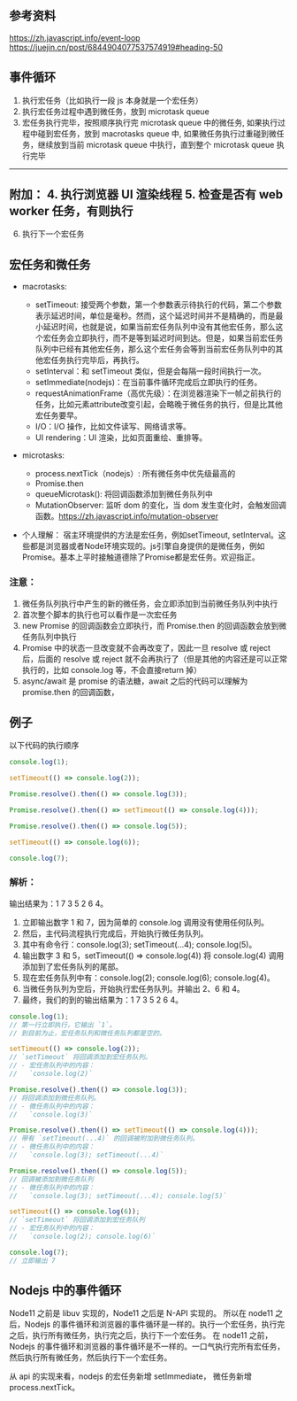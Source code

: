 ## 参考资料
https://zh.javascript.info/event-loop
https://juejin.cn/post/6844904077537574919#heading-50

## 事件循环
1. 执行宏任务（比如执行一段 js 本身就是一个宏任务）
2. 执行宏任务过程中遇到微任务，放到 microtask queue
3. 宏任务执行完毕，按照顺序执行完 microtask queue 中的微任务, 如果执行过程中碰到宏任务，放到 macrotasks queue 中, 如果微任务执行过重碰到微任务，继续放到当前 microtask queue 中执行，直到整个 microtask queue 执行完毕
--------------------------------
附加：
4. 执行浏览器 UI 渲染线程
5. 检查是否有 web worker 任务，有则执行
--------------------------------
6. 执行下一个宏任务

## 宏任务和微任务
- macrotasks: 
    - setTimeout: 接受两个参数，第一个参数表示待执行的代码，第二个参数表示延迟时间，单位是毫秒。然而，这个延迟时间并不是精确的，而是最小延迟时间，也就是说，如果当前宏任务队列中没有其他宏任务，那么这个宏任务会立即执行，而不是等到延迟时间到达。但是，如果当前宏任务队列中已经有其他宏任务，那么这个宏任务会等到当前宏任务队列中的其他宏任务执行完毕后，再执行。
    - setInterval：和 setTimeout 类似，但是会每隔一段时间执行一次。
    - setImmediate(nodejs)：在当前事件循环完成后立即执行的任务。
    - requestAnimationFrame（高优先级）：在浏览器渲染下一帧之前执行的任务，比如元素attribute改变引起，会略晚于微任务的执行，但是比其他宏任务要早。
    - I/O：I/O 操作，比如文件读写、网络请求等。
    - UI rendering：UI 渲染，比如页面重绘、重排等。
- microtasks: 
    - process.nextTick（nodejs）: 所有微任务中优先级最高的
    - Promise.then
    - queueMicrotask(): 将回调函数添加到微任务队列中
    - MutationObserver: 监听 dom 的变化，当 dom 发生变化时，会触发回调函数。https://zh.javascript.info/mutation-observer

- 个人理解：
宿主环境提供的方法是宏任务，例如setTimeout, setInterval。这些都是浏览器或者Node环境实现的。js引擎自身提供的是微任务，例如Promise。基本上平时接触道德除了Promise都是宏任务。欢迎指正。

### 注意：
1. 微任务队列执行中产生的新的微任务，会立即添加到当前微任务队列中执行
2. 首次整个脚本的执行也可以看作是一次宏任务
3. new Promise 的回调函数会立即执行，而 Promise.then 的回调函数会放到微任务队列中执行
4. Promise 中的状态一旦改变就不会再改变了，因此一旦 resolve 或 reject 后，后面的 resolve 或 reject 就不会再执行了（但是其他的内容还是可以正常执行的，比如 console.log 等，不会直接return 掉）
5. async/await 是 promise 的语法糖，await 之后的代码可以理解为 promise.then 的回调函数，

## 例子
以下代码的执行顺序
```js
console.log(1);

setTimeout(() => console.log(2));

Promise.resolve().then(() => console.log(3));

Promise.resolve().then(() => setTimeout(() => console.log(4)));

Promise.resolve().then(() => console.log(5));

setTimeout(() => console.log(6));

console.log(7);
```
### 解析：
输出结果为：1 7 3 5 2 6 4。
1. 立即输出数字 1 和 7，因为简单的 console.log 调用没有使用任何队列。
2. 然后，主代码流程执行完成后，开始执行微任务队列。
3. 其中有命令行：console.log(3); setTimeout(...4); console.log(5)。
4. 输出数字 3 和 5，setTimeout(() => console.log(4)) 将 console.log(4) 调用添加到了宏任务队列的尾部。
5. 现在宏任务队列中有：console.log(2); console.log(6); console.log(4)。
6. 当微任务队列为空后，开始执行宏任务队列。并输出 2、6 和 4。
7. 最终，我们的到的输出结果为：1 7 3 5 2 6 4。

```js
console.log(1);
// 第一行立即执行，它输出 `1`。
// 到目前为止，宏任务队列和微任务队列都是空的。

setTimeout(() => console.log(2));
// `setTimeout` 将回调添加到宏任务队列。
// - 宏任务队列中的内容：
//   `console.log(2)`

Promise.resolve().then(() => console.log(3));
// 将回调添加到微任务队列。
// - 微任务队列中的内容：
//   `console.log(3)`

Promise.resolve().then(() => setTimeout(() => console.log(4)));
// 带有 `setTimeout(...4)` 的回调被附加到微任务队列。
// - 微任务队列中的内容：
//   `console.log(3); setTimeout(...4)`

Promise.resolve().then(() => console.log(5));
// 回调被添加到微任务队列
// - 微任务队列中的内容：
//   `console.log(3); setTimeout(...4); console.log(5)`

setTimeout(() => console.log(6));
// `setTimeout` 将回调添加到宏任务队列
// - 宏任务队列中的内容：
//   `console.log(2); console.log(6)`

console.log(7);
// 立即输出 7
```


## Nodejs 中的事件循环
Node11 之前是 libuv 实现的，Node11 之后是 N-API 实现的。
所以在 node11 之后，Nodejs 的事件循环和浏览器的事件循环是一样的。执行一个宏任务，执行完之后，执行所有微任务，执行完之后，执行下一个宏任务。
在 node11 之前，Nodejs 的事件循环和浏览器的事件循环是不一样的。一口气执行完所有宏任务，然后执行所有微任务，然后执行下一个宏任务。


从 api 的实现来看，nodejs 的宏任务新增 setImmediate， 微任务新增 process.nextTick。
##